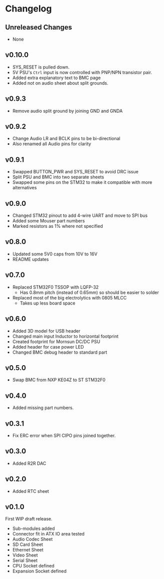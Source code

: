 # Changelog

## Unreleased Changes

* None

## v0.10.0

* SYS_RESET is pulled down.
* 5V PSU's `Ctrl` input is now controlled with PNP/NPN transistor pair.
* Added extra explanatory text to BMC page
* Added not on audio sheet about split grounds.

## v0.9.3

* Remove audio split ground by joining GND and GNDA

## v0.9.2

* Change Audio LR and BCLK pins to be bi-directional
* Also renamed all Audio pins for clarity

## v0.9.1

* Swapped BUTTON_PWR and SYS_RESET to avoid DRC issue
* Split PSU and BMC into two separate sheets
* Swapped some pins on the STM32 to make it compatible with more alternatives

## v0.9.0

* Changed STM32 pinout to add 4-wire UART and move to SPI bus
* Added some Mouser part numbers
* Marked resistors as 1% where not specified

## v0.8.0

* Updated some 5V0 caps from 10V to 16V
* README updates

## v0.7.0

* Replaced STM32F0 TSSOP with LQFP-32
  * Has 0.8mm pitch (instead of 0.65mm) so should be easier to solder
* Replaced most of the big electrolytics with 0805 MLCC
  * Takes up less board space

## v0.6.0

* Added 3D model for USB header
* Changed main input Inductor to horizontal footprint
* Created footprint for Mornsun DC/DC PSU
* Added header for case power LED
* Changed BMC debug header to standard part

## v0.5.0

* Swap BMC from NXP KE04Z to ST STM32F0

## v0.4.0

* Added missing part numbers.

## v0.3.1

* Fix ERC error when SPI CIPO pins joined together.

## v0.3.0

* Added R2R DAC

## v0.2.0

* Added RTC sheet

## v0.1.0

First WIP draft release.

* Sub-modules added
* Connector fit in ATX IO area tested
* Audio Codec Sheet
* SD Card Sheet
* Ethernet Sheet
* Video Sheet
* Serial Sheet
* CPU Socket defined
* Expansion Socket defined


